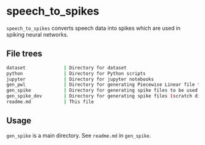 # speech_to_spikes

`speech_to_spikes` converts speech data into spikes which are used in spiking neural networks.

## File trees
```bash
dataset              | Directory for dataset
python               | Directory for Python scripts
jupyter              | Directory for jupyter notebooks
gen_pwl              | Directory for generating Piecewise Linear file to be used in SPICE sim
gen_spike            | Directory for generating spike files to be used in SNN simulator
gen_spike_dev        | Directory for generating spike files (scratch dir for development)
readme.md            | This file
```

## Usage
`gen_spike` is a main directory. See `readme.md` in `gen_spike`.
